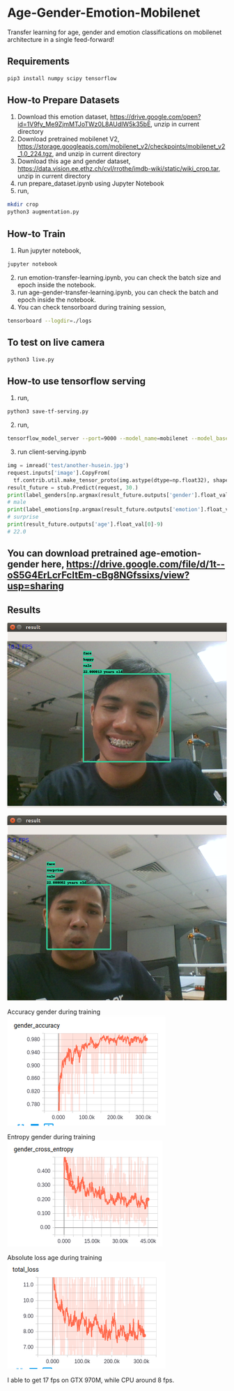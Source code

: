 # Age-Gender-Emotion-Mobilenet
Transfer learning for age, gender and emotion classifications on mobilenet architecture in a single feed-forward!

## Requirements
```bash
pip3 install numpy scipy tensorflow
```

## How-to Prepare Datasets
1. Download this emotion dataset, https://drive.google.com/open?id=1V9fy_Me9ZjmMTJoTWz0L8AUdIW5k35bE, unzip in current directory
2. Download pretrained mobilenet V2, https://storage.googleapis.com/mobilenet_v2/checkpoints/mobilenet_v2_1.0_224.tgz, and unzip in current directory
3. Download this age and gender dataset, https://data.vision.ee.ethz.ch/cvl/rrothe/imdb-wiki/static/wiki_crop.tar, unzip in current directory
4. run prepare_dataset.ipynb using Jupyter Notebook
5. run,
```bash
mkdir crop
python3 augmentation.py
```

## How-to Train
1. Run jupyter notebook,
```bash
jupyter notebook
```
2. run emotion-transfer-learning.ipynb, you can check the batch size and epoch inside the notebook.
3. run age-gender-transfer-learning.ipynb, you can check the batch and epoch inside the notebook.
4. You can check tensorboard during training session, 
```bash
tensorboard --logdir=./logs
```

## To test on live camera
```bash
python3 live.py
```

## How-to use tensorflow serving
1. run,
```bash
python3 save-tf-serving.py
```
2. run,
```bash
tensorflow_model_server --port=9000 --model_name=mobilenet --model_base_path=serving/versions
```
3. run client-serving.ipynb
```python
img = imread('test/another-husein.jpg')
request.inputs['image'].CopyFrom(
  tf.contrib.util.make_tensor_proto(img.astype(dtype=np.float32), shape=img.shape))
result_future = stub.Predict(request, 30.)
print(label_genders[np.argmax(result_future.outputs['gender'].float_val)])
# male
print(label_emotions[np.argmax(result_future.outputs['emotion'].float_val)])
# surprise
print(result_future.outputs['age'].float_val[0]-9)
# 22.0
```

## You can download pretrained age-emotion-gender here, https://drive.google.com/file/d/1t--oS5G4ErLcrFcItEm-cBg8NGfssixs/view?usp=sharing

## Results

![alt text](results/happy-gpu.png)

![alt text](results/surprise-cpu.png)

Accuracy gender during training
![alt text](results/acc-gender.png)

Entropy gender during training
![alt text](results/entropy-gender.png)

Absolute loss age during training
![alt text](results/age-loss.png)

I able to get 17 fps on GTX 970M, while CPU around 8 fps.

